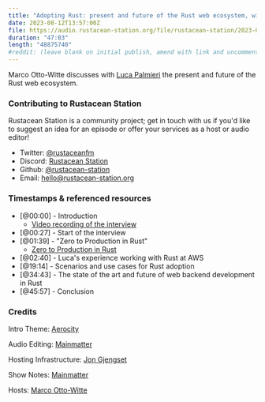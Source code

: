 ```yaml
---
title: "Adopting Rust: present and future of the Rust web ecosystem, with Luca Palmieri"
date: 2023-08-12T13:57:00Z
file: https://audio.rustacean-station.org/file/rustacean-station/2023-08-12-luca-palmieri.mp3
duration: "47:03"
length: "48875740"
#reddit: (leave blank on initial publish, amend with link and uncomment this line after Reddit thread has been posted)
---
```


Marco Otto-Witte discusses with [Luca Palmieri](https://lpalmieri.com) the present and future of the Rust web ecosystem. 

### Contributing to Rustacean Station

Rustacean Station is a community project; get in touch with us if you'd like to suggest an idea for an episode or offer your services as a host or audio editor!

 - Twitter: [@rustaceanfm](https://twitter.com/rustaceanfm)
 - Discord: [Rustacean Station](https://discord.gg/cHc3Gyc)
 - Github: [@rustacean-station](https://github.com/rustacean-station/)
 - Email: [hello@rustacean-station.org](mailto:hello@rustacean-station.org)

### Timestamps & referenced resources

- [@00:00] - Introduction
    - [Video recording of the interview](https://www.youtube.com/watch?v=Xb7NokhAVKI)
- [@00:27] - Start of the interview
- [@01:39] - "Zero to Production in Rust"
    - [Zero to Production in Rust](https://www.zero2prod.com/)
- [@02:40] - Luca's experience working with Rust at AWS
- [@19:14] - Scenarios and use cases for Rust adoption
- [@34:43] - The state of the art and future of web backend development in Rust
- [@45:57] - Conclusion

### Credits

Intro Theme: [Aerocity](https://twitter.com/AerocityMusic)

Audio Editing: [Mainmatter](https://mainmatter.com)

Hosting Infrastructure: [Jon Gjengset](https://twitter.com/jonhoo/)

Show Notes: [Mainmatter](https://mainmatter.com)

Hosts: [Marco Otto-Witte](https://twitter.com/marcoow)
